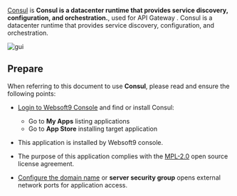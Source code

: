 [Consul](https://www.consul.io) is **Consul is a datacenter runtime that provides service discovery, configuration, and orchestration.**, used for API Gateway . Consul is a datacenter runtime that provides service discovery, configuration, and orchestration.


![gui](https://libs.websoft9.com/Websoft9/DocsPicture/zh/consul/consul-gui-websoft9.png)


## Prepare

When referring to this document to use **Consul**, please read and ensure the following points:

- [Login to Websoft9 Console](./login-console) and find or install Consul:
  - Go to **My Apps** listing applications 
  - Go to **App Store** installing target application

- This application is installed by Websoft9 console.


- The purpose of this application complies with the [MPL-2.0](https://opensource.org/licenses/MPL-2.0) open source license agreement.


- [Configure the domain name](./domain-set) or **server security group** opens external network ports for application access.